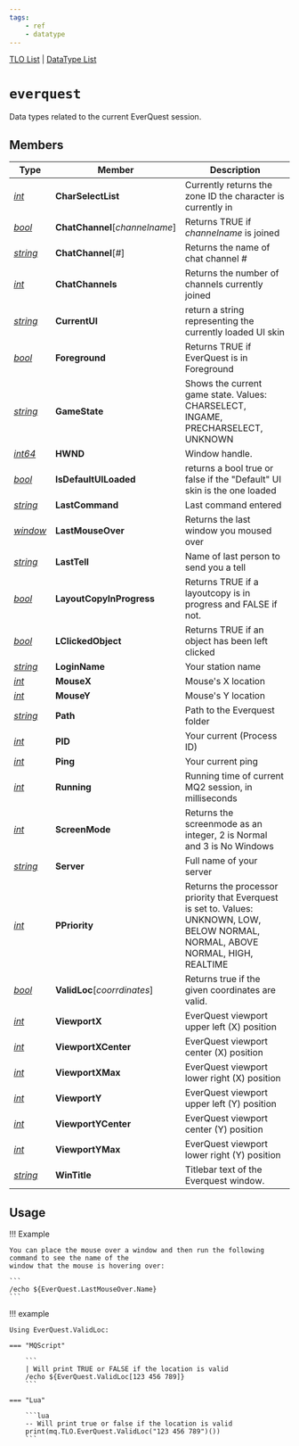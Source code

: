 ```yaml
---
tags:
    - ref
    - datatype
---
```

[TLO List](../top-level-objects/tlo-list.md) | [DataType List](../data-types/datatype-list.md)
# `everquest`

Data types related to the current EverQuest session.

## Members

| **Type**                         | **Member**                           | **Description** |
| -------------------------------- | ------------------------------------ | --- |
| [_int_](datatype-int.md)         | **CharSelectList**                   | Currently returns the zone ID the character is currently in |
| [_bool_](datatype-bool.md)       | **ChatChannel**[_channelname_]       | Returns TRUE if _channelname_ is joined |
| [_string_](datatype-string.md)   | **ChatChannel**[_#_]                 | Returns the name of chat channel _#_ |
| [_int_](datatype-int.md)         | **ChatChannels**                     | Returns the number of channels currently joined |
| [_string_](datatype-string.md)   | **CurrentUI**                        | return a string representing the currently loaded UI skin |
| [_bool_](datatype-bool.md)       | **Foreground**                       | Returns TRUE if EverQuest is in Foreground |
| [_string_](datatype-string.md)   | **GameState**                        | Shows the current game state. Values: CHARSELECT, INGAME, PRECHARSELECT, UNKNOWN |
| [_int64_](datatype-int64.md)     | **HWND**                             | Window handle. |
| [_bool_](datatype-bool.md)       | **IsDefaultUILoaded**                | returns a bool true or false if the "Default" UI skin is the one loaded |
| [_string_](datatype-string.md)   | **LastCommand**                      | Last command entered |
| [_window_](datatype-window.md)   | **LastMouseOver**                    | Returns the last window you moused over |
| [_string_](datatype-string.md)   | **LastTell**                         | Name of last person to send you a tell |
| [_bool_](datatype-bool.md)       | **LayoutCopyInProgress**             | Returns TRUE if a layoutcopy is in progress and FALSE if not. |
| [_bool_](datatype-bool.md)       | **LClickedObject**                   | Returns TRUE if an object has been left clicked |
| [_string_](datatype-string.md)   | **LoginName**                        | Your station name |
| [_int_](datatype-int.md)         | **MouseX**                           | Mouse's X location |
| [_int_](datatype-int.md)         | **MouseY**                           | Mouse's Y location |
| [_string_](datatype-string.md)   | **Path**                             | Path to the Everquest folder |
| [_int_](datatype-int.md)         | **PID**                              | Your current (Process ID) |
| [_int_](datatype-int.md)         | **Ping**                             | Your current ping |
| [_int_](datatype-int.md)         | **Running**                          | Running time of current MQ2 session, in milliseconds |
| [_int_](datatype-int.md)         | **ScreenMode**                       | Returns the screenmode as an integer, 2 is Normal and 3 is No Windows |
| [_string_](datatype-string.md)   | **Server**                           | Full name of your server |
| [_int_](datatype-int.md)         | **PPriority**                        | Returns the processor priority that Everquest is set to. Values: UNKNOWN, LOW, BELOW NORMAL, NORMAL, ABOVE NORMAL, HIGH, REALTIME |
| [_bool_](datatype-bool.md)       | **ValidLoc**[_coorrdinates_]         | Returns true if the given coordinates are valid. |
| [_int_](datatype-int.md)         | **ViewportX**                        | EverQuest viewport upper left (X) position |
| [_int_](datatype-int.md)         | **ViewportXCenter**                  | EverQuest viewport center (X) position |
| [_int_](datatype-int.md)         | **ViewportXMax**                     | EverQuest viewport lower right (X) position |
| [_int_](datatype-int.md)         | **ViewportY**                        | EverQuest viewport upper left (Y) position |
| [_int_](datatype-int.md)         | **ViewportYCenter**                  | EverQuest viewport center (Y) position |
| [_int_](datatype-int.md)         | **ViewportYMax**                     | EverQuest viewport lower right (Y) position |
| [_string_](datatype-string.md)   | **WinTitle**                         | Titlebar text of the Everquest window. |

## Usage

!!! Example

    You can place the mouse over a window and then run the following command to see the name of the
    window that the mouse is hovering over:
    
    ```
    /echo ${EverQuest.LastMouseOver.Name}
    ```

!!! example

    Using EverQuest.ValidLoc:

    === "MQScript"

        ```
        | Will print TRUE or FALSE if the location is valid
        /echo ${EverQuest.ValidLoc[123 456 789]}
        ```

    === "Lua"

        ```lua
        -- Will print true or false if the location is valid
        print(mq.TLO.EverQuest.ValidLoc("123 456 789")())
        ```
